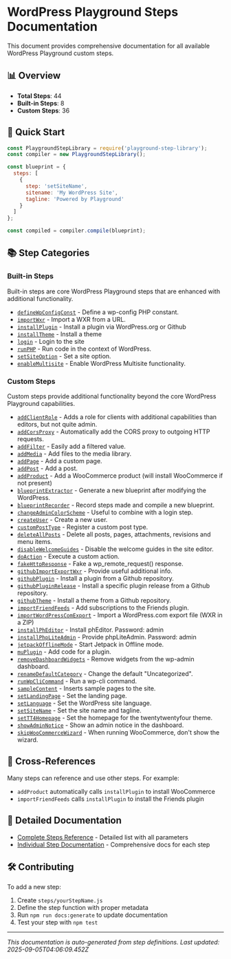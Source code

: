 # WordPress Playground Steps Documentation

This document provides comprehensive documentation for all available WordPress Playground custom steps.

## 📊 Overview

- **Total Steps**: 44
- **Built-in Steps**: 8
- **Custom Steps**: 36

## 🚀 Quick Start

```javascript
const PlaygroundStepLibrary = require('playground-step-library');
const compiler = new PlaygroundStepLibrary();

const blueprint = {
  steps: [
    {
      step: 'setSiteName',
      sitename: 'My WordPress Site',
      tagline: 'Powered by Playground'
    }
  ]
};

const compiled = compiler.compile(blueprint);
```

## 📚 Step Categories

### Built-in Steps
Built-in steps are core WordPress Playground steps that are enhanced with additional functionality.

- [`defineWpConfigConst`](steps/defineWpConfigConst.md) - Define a wp-config PHP constant.
- [`importWxr`](steps/importWxr.md) - Import a WXR from a URL.
- [`installPlugin`](steps/installPlugin.md) - Install a plugin via WordPress.org or Github
- [`installTheme`](steps/installTheme.md) - Install a theme
- [`login`](steps/login.md) - Login to the site
- [`runPHP`](steps/runPHP.md) - Run code in the context of WordPress.
- [`setSiteOption`](steps/setSiteOption.md) - Set a site option.
- [`enableMultisite`](steps/enableMultisite.md) - Enable WordPress Multisite functionality.

### Custom Steps  
Custom steps provide additional functionality beyond the core WordPress Playground capabilities.

- [`addClientRole`](steps/addClientRole.md) - Adds a role for clients with additional capabilities than editors, but not quite admin.
- [`addCorsProxy`](steps/addCorsProxy.md) - Automatically add the CORS proxy to outgoing HTTP requests.
- [`addFilter`](steps/addFilter.md) - Easily add a filtered value.
- [`addMedia`](steps/addMedia.md) - Add files to the media library.
- [`addPage`](steps/addPage.md) - Add a custom page.
- [`addPost`](steps/addPost.md) - Add a post.
- [`addProduct`](steps/addProduct.md) - Add a WooCommerce product (will install WooCommerce if not present)
- [`blueprintExtractor`](steps/blueprintExtractor.md) - Generate a new blueprint after modifying the WordPress.
- [`blueprintRecorder`](steps/blueprintRecorder.md) - Record steps made and compile a new blueprint.
- [`changeAdminColorScheme`](steps/changeAdminColorScheme.md) - Useful to combine with a login step.
- [`createUser`](steps/createUser.md) - Create a new user.
- [`customPostType`](steps/customPostType.md) - Register a custom post type.
- [`deleteAllPosts`](steps/deleteAllPosts.md) - Delete all posts, pages, attachments, revisions and menu items.
- [`disableWelcomeGuides`](steps/disableWelcomeGuides.md) - Disable the welcome guides in the site editor.
- [`doAction`](steps/doAction.md) - Execute a custom action.
- [`fakeHttpResponse`](steps/fakeHttpResponse.md) - Fake a wp_remote_request() response.
- [`githubImportExportWxr`](steps/githubImportExportWxr.md) - Provide useful additional info.
- [`githubPlugin`](steps/githubPlugin.md) - Install a plugin from a Github repository.
- [`githubPluginRelease`](steps/githubPluginRelease.md) - Install a specific plugin release from a Github repository.
- [`githubTheme`](steps/githubTheme.md) - Install a theme from a Github repository.
- [`importFriendFeeds`](steps/importFriendFeeds.md) - Add subscriptions to the Friends plugin.
- [`importWordPressComExport`](steps/importWordPressComExport.md) - Import a WordPress.com export file (WXR in a ZIP)
- [`installPhEditor`](steps/installPhEditor.md) - Install phEditor. Password: admin
- [`installPhpLiteAdmin`](steps/installPhpLiteAdmin.md) - Provide phpLiteAdmin. Password: admin
- [`jetpackOfflineMode`](steps/jetpackOfflineMode.md) - Start Jetpack in Offline mode.
- [`muPlugin`](steps/muPlugin.md) - Add code for a plugin.
- [`removeDashboardWidgets`](steps/removeDashboardWidgets.md) - Remove widgets from the wp-admin dashboard.
- [`renameDefaultCategory`](steps/renameDefaultCategory.md) - Change the default "Uncategorized".
- [`runWpCliCommand`](steps/runWpCliCommand.md) - Run a wp-cli command.
- [`sampleContent`](steps/sampleContent.md) - Inserts sample pages to the site.
- [`setLandingPage`](steps/setLandingPage.md) - Set the landing page.
- [`setLanguage`](steps/setLanguage.md) - Set the WordPress site language.
- [`setSiteName`](steps/setSiteName.md) - Set the site name and tagline.
- [`setTT4Homepage`](steps/setTT4Homepage.md) - Set the homepage for the twentytwentyfour theme.
- [`showAdminNotice`](steps/showAdminNotice.md) - Show an admin notice in the dashboard.
- [`skipWooCommerceWizard`](steps/skipWooCommerceWizard.md) - When running WooCommerce, don't show the wizard.

## 🔗 Cross-References

Many steps can reference and use other steps. For example:
- `addProduct` automatically calls `installPlugin` to install WooCommerce
- `importFriendFeeds` calls `installPlugin` to install the Friends plugin

## 📖 Detailed Documentation

- [Complete Steps Reference](steps-reference.md) - Detailed list with all parameters
- [Individual Step Documentation](steps/) - Comprehensive docs for each step

## 🛠️ Contributing

To add a new step:

1. Create `steps/yourStepName.js`
2. Define the step function with proper metadata
3. Run `npm run docs:generate` to update documentation
4. Test your step with `npm test`

---

*This documentation is auto-generated from step definitions. Last updated: 2025-09-05T04:06:09.452Z*
